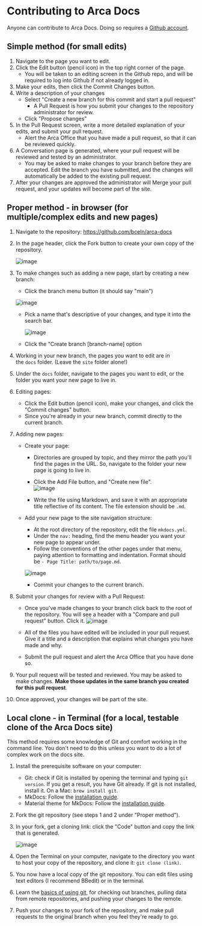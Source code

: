 # Contributing to Arca Docs

Anyone can contribute to Arca Docs. Doing so requires a [Github account](https://github.com).


## Simple method (for small edits)

1.  Navigate to the page you want to edit.
2.  Click the Edit button (pencil icon) in the top right corner of the page.
    -   You will be taken to an editing screen in the Github repo, and will be required to log into Github if not already logged in.
3.  Make your edits, then click the Commit Changes button.
4.  Write a description of your changes
    -   Select "Create a new branch for this commit and start a pull request"
        -   A Pull Request is how you submit your changes to the repository administrator for review.
    -   Click "Propose changes"
5.  In the Pull Request screen, write a more detailed explanation of your edits, and submit your pull request.
    -   Alert the Arca Office that you have made a pull request, so that it can be reviewed quickly.
6.  A Conversation page is generated, where your pull request will be reviewed and tested by an administrator.
    -   You may be asked to make changes to your branch before they are accepted. Edit the branch you have submitted, and the changes will automatically be added to the existing pull request.
7.  After your changes are approved the administrator will Merge your pull request, and your updates will become part of the site.

## Proper method - in browser (for multiple/complex edits and new pages)

1.  Navigate to the repository: <https://github.com/bceln/arca-docs>
2.  In the page header, click the Fork button to create your own copy of the repository. 

    ![image](/arca-docs/assets/fork-button.png)

3.  To make changes such as adding a new page, start by creating a new branch:
    -   Click the branch menu button (it should say "main")

       ![image](/arca-docs/assets/branch-menu.png)

    -   Pick a name that's descriptive of your changes, and type it into the search bar.

        ![image](/arca-docs/assets/branch-switch.png)

    -   Click the "Create branch [branch-name] option
    
4.  Working in your new branch, the pages you want to edit are in the `docs` folder. (Leave the `site` folder alone!)
5.  Under the `docs` folder, navigate to the pages you want to edit, or the folder you want your new page to live in.
6.  Editing pages:
    -   Click the Edit button (pencil icon), make your changes, and click the "Commit changes" button.
    -   Since you're already in your new branch, commit directly to the current branch.
7.  Adding new pages:
    -   Create your page:
        -   Directories are grouped by topic, and they mirror the path you'll find the pages in the URL. So, navigate to the folder your new page is going to live in.
        -   Click the Add File button, and "Create new file".\
            ![image](/arca-docs/assets/add-file.png)

        -   Write the file using Markdown, and save it with an appropriate title reflective of its content. The file extension should be `.md`.
    -   Add your new page to the site navigation structure:
        -   At the root directory of the repository, edit the file `mkdocs.yml`.
        -   Under the `nav:` heading, find the menu header you want your new page to appear under.
        -   Follow the conventions of the other pages under that menu, paying attention to formatting and indentation. Format should be `- Page Title: path/to/page.md`.

          ![image](/arca-docs/assets/yaml-list.png)

        -   Commit your changes to the current branch.
8.  Submit your changes for review with a Pull Request:
    -   Once you've made changes to your branch click back to the root of the repository. You will see a header with a "Compare and pull request" button. Click it. ![image](/arca-docs/assets/recent-push.png)

    -   All of the files you have edited will be included in your pull request. Give it a title and a description that explains what changes you have made and why.
    -   Submit the pull request and alert the Arca Office that you have done so.
9.  Your pull request will be tested and reviewed. You may be asked to make changes. **Make those updates in the same branch you created for this pull request**.
10. Once approved, your changes will be part of the site.

## Local clone - in Terminal (for a local, testable clone of the Arca Docs site)

This method requires some knowledge of Git and comfort working in the command line. You don't need to do this unless you want to do a lot of complex work on the docs site.

1.  Install the prerequisite software on your computer:
    -   Git: check if Git is installed by opening the terminal and typing `git version`. If you get a result, you have Git already. If git is not installed, install it. On a Mac: `brew install git`.
    -   MkDocs: Follow the [installation guide](https://www.mkdocs.org/user-guide/installation/).
    -   Material theme for MkDocs: Follow the [installation guide](https://github.com/squidfunk/mkdocs-material).
2.  Fork the git repository (see steps 1 and 2 under "Proper method").
3.  In your fork, get a cloning link: click the "Code" button and copy the link that is generated.

    ![image](/arca-docs/assets/clone-box.png)
    
4.  Open the Terminal on your computer, navigate to the directory you want to host your copy of the repository, and clone it: `git clone (link)`.
5.  You now have a local copy of the git repository. You can edit files using text editors (I recommend BBedit) or in the terminal.
6.  Learn the [basics of using git](https://docs.github.com/en/get-started/using-git), for checking out branches, pulling data from remote repositories, and pushing your changes to the remote.
7.  Push your changes to your fork of the repository, and make pull requests to the original branch when you feel they're ready to go.